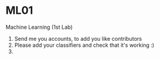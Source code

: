 # ML01
Machine Learning (1st Lab)

1) Send me you accounts, to add you like contributors 
2) Please add your classifiers and check that it's working :) 
3) 


